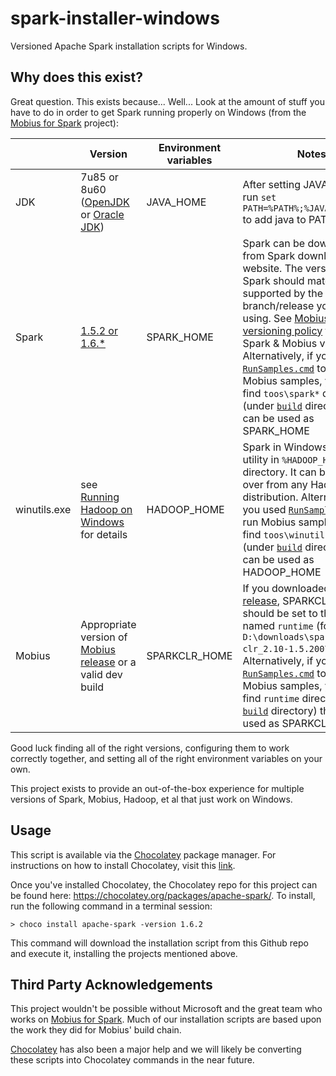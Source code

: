# spark-installer-windows
Versioned Apache Spark installation scripts for Windows.

## Why does this exist?
Great question. This exists because... Well... Look at the amount of stuff you have to do in order to get Spark running properly on Windows (from the [Mobius for Spark](https://github.com/Microsoft/Mobius/) project):

| |Version | Environment variables |Notes |
|---|----|-----------------------------------------------------|------|
|JDK |7u85 or 8u60 ([OpenJDK](http://www.azul.com/downloads/zulu/zulu-windows/) or [Oracle JDK](http://www.oracle.com/technetwork/java/javase/downloads/index.html)) |JAVA_HOME | After setting JAVA_HOME, run `set PATH=%PATH%;%JAVA_HOME%\bin` to add java to PATH |
|Spark | [1.5.2 or 1.6.*](http://spark.apache.org/downloads.html) | SPARK_HOME |Spark can be downloaded from Spark download website. The version of Spark should match the one supported by the Mobius branch/release you are using. See [Mobius versioning policy](./mobius-release-info.md#versioning-policy) for notes of Spark & Mobius versions. Alternatively, if you used [`RunSamples.cmd`](../csharp/Samples/Microsoft.Spark.CSharp/samplesusage.md) to run Mobius samples, you can find `toos\spark*` directory (under [`build`](../build) directory) that can be used as SPARK_HOME  |
|winutils.exe | see [Running Hadoop on Windows](https://wiki.apache.org/hadoop/WindowsProblems) for details |HADOOP_HOME |Spark in Windows needs this utility in `%HADOOP_HOME%\bin` directory. It can be copied over from any Hadoop distribution. Alternative, if you used [`RunSamples.cmd`](../csharp/Samples/Microsoft.Spark.CSharp/samplesusage.md) to run Mobius samples, you can find `toos\winutils` directory (under [`build`](../build) directory) that can be used as HADOOP_HOME  |
|Mobius | Appropriate version of [Mobius release](https://github.com/Microsoft/Mobius/releases) or a valid dev build | SPARKCLR_HOME |If you downloaded a [Mobius release](https://github.com/Microsoft/Mobius/releases), SPARKCLR_HOME should be set to the directory named `runtime` (for example, `D:\downloads\spark-clr_2.10-1.5.200\runtime`). Alternatively, if you used [`RunSamples.cmd`](../csharp/Samples/Microsoft.Spark.CSharp/samplesusage.md) to run Mobius samples, you can find `runtime` directory (under [`build`](../build) directory) that can be used as SPARKCLR_HOME. |

Good luck finding all of the right versions, configuring them to work correctly together, and setting all of the right environment variables on your own.

This project exists to provide an out-of-the-box experience for multiple versions of Spark, Mobius, Hadoop, et al that just work on Windows.

## Usage

This script is available via the [Chocolatey](https://chocolatey.org/) package manager.  For instructions on how to install Chocolatey, visit this [link](https://chocolatey.org/install).

Once you've installed Chocolatey, the Chocolatey repo for this project can be found here: https://chocolatey.org/packages/apache-spark/.  To install, run the following command in a terminal session:

```
> choco install apache-spark -version 1.6.2
```

This command will download the installation script from this Github repo and execute it, installing the projects mentioned above.

## Third Party Acknowledgements
This project wouldn't be possible without Microsoft and the great team who works on [Mobius for Spark](https://github.com/Microsoft/Mobius). Much of our installation scripts are based upon the work they did for Mobius' build chain.

[Chocolatey](https://chocolatey.org/) has also been a major help and we will likely be converting these scripts into Chocolatey commands in the near future.